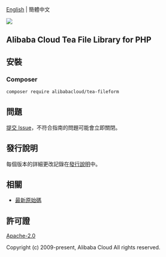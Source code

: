 [English](README.md) | 簡體中文

![](https://aliyunsdk-pages.alicdn.com/icons/AlibabaCloud.svg)

## Alibaba Cloud Tea File Library for PHP

## 安裝

### Composer

```bash
composer require alibabacloud/tea-fileform
```

## 問題

[提交 Issue](https://github.com/aliyun/tea-fileform/issues/new)，不符合指南的問題可能會立即關閉。

## 發行說明

每個版本的詳細更改記錄在[發行說明](./ChangeLog.txt)中。

## 相關

* [最新原始碼](https://github.com/aliyun/tea-fileform)

## 許可證

[Apache-2.0](http://www.apache.org/licenses/LICENSE-2.0)

Copyright (c) 2009-present, Alibaba Cloud All rights reserved.
